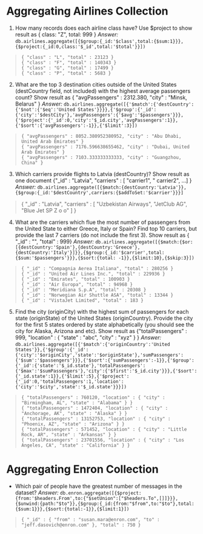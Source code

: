 # Aggregating Airlines Collection

1. How many records does each airline class have? Use \$project to show result as { class: "Z", total: 999 }
   _Answer:_
   `db.airlines.aggregate([{$group:{_id:'$class',total:{$sum:1}}}, {$project:{_id:0,class:'$_id',total:'$total'}}])`

>     { "class" : "L", "total" : 23123 }
>     { "class" : "F", "total" : 140343 }
>     { "class" : "G", "total" : 17499 }
>     { "class" : "P", "total" : 5683 }

2. What are the top 3 destination cities outside of the United States (destCountry field, not included) with the highest average passengers count? Show result as { "avgPassengers" : 2312.380, "city" : "Minsk, Belarus" }
   _Answer:_
   `db.airlines.aggregate([{'$match':{'destCountry':{'$not':{'$eq':'United States'}}}},{'$group':{'_id':{'city':'$destCity'},'avgPassengers':{'$avg':'$passengers'}}},{'$project':{'_id':0,'city':'$_id.city','avgPassengers':1}},{'$sort':{'avgPassengers':-1}},{'$limit':3}])`

>     { "avgPassengers" : 8052.380952380952, "city" : "Abu Dhabi, United Arab Emirates" }
>     { "avgPassengers" : 7176.596638655462, "city" : "Dubai, United Arab Emirates" }
>     { "avgPassengers" : 7103.333333333333, "city" : "Guangzhou, China" }

3. Which carriers provide flights to Latvia (destCountry)? Show result as one document {"\_id" : "Latvia", "carriers" : [ "carrier1", " carrier2", …] }
   _Answer:_
   `db.airlines.aggregate([{$match:{destCountry:'Latvia'}},{$group:{_id:'$destCountry',carriers:{$addToSet:'$carrier'}}}]`

>  { "_id" : "Latvia", "carriers" : [ "Uzbekistan Airways", "JetClub AG", "Blue Jet SP Z o o" ] }

4. What are the carriers which flue the most number of passengers from the United State to either Greece, Italy or Spain? Find top 10 carriers, but provide the last 7 carriers (do not include the first 3). Show result as { "\_id" : "<carrier>", "total" : 999}
   _Answer:_
   `db.airlines.aggregate([{$match:{$or:[{destCountry:'Spain'},{destCountry:'Greece'},{destCountry:'Italy'}]}},{$group:{_id:'$carrier',total:{$sum:'$passengers'}}},{$sort:{total: -1}},{$limit:10},{$skip:3}])`

>     { "_id" : "Compagnia Aerea Italiana", "total" : 280256 }
>     { "_id" : "United Air Lines Inc.", "total" : 229936 }
>     { "_id" : "Emirates", "total" : 100903 }
>     { "_id" : "Air Europa", "total" : 94968 }
>     { "_id" : "Meridiana S.p.A", "total" : 20308 }
>     { "_id" : "Norwegian Air Shuttle ASA", "total" : 13344 }
>     { "_id" : "VistaJet Limited", "total" : 183 }

5. Find the city (originCity) with the highest sum of passengers for each state (originState) of the United States (originCountry). Provide the city for the first 5 states ordered by state alphabetically (you should see the city for Alaska, Arizona and etc). Show result as {"totalPassengers" : 999, "location" : { "state" : "abc", "city" : "xyz"
   } }
   _Answer:_
   `db.airlines.aggregate([{'$match':{'originCountry':'United States'}},{'$group':{'_id':{'city':'$originCity','state':'$originState'},'sumPassengers':{'$sum':'$passengers'}}},{'$sort':{'sumPassengers':-1}},{'$group':{'_id':{'state':'$_id.state'},'totalPassengers':{'$max':'$sumPassengers'},'city':{'$first':'$_id.city'}}},{'$sort':{'_id.state':1}},{'$limit':5},{'$project':{'_id':0,'totalPassengers':1,'location':{'city':'$city','state':'$_id.state'}}}])`

>     { "totalPassengers" : 760120, "location" : { "city" : "Birmingham, AL", "state" : "Alabama" } }
>     { "totalPassengers" : 1472404, "location" : { "city" : "Anchorage, AK", "state" : "Alaska" } }
>     { "totalPassengers" : 13152753, "location" : { "city" : "Phoenix, AZ", "state" : "Arizona" } }
>     { "totalPassengers" : 571452, "location" : { "city" : "Little Rock, AR", "state" : "Arkansas" } }
>     { "totalPassengers" : 23701556, "location" : { "city" : "Los Angeles, CA", "state" : "California" } }

# Aggregating Enron Collection

 - Which pair of people have the greatest number of messages in the dataset?
_Answer:_
`db.enron.aggregate([{$project:{from:'$headers.From',to:{"$setUnion":["$headers.To",[]]}}},{$unwind:{path:"$to"}},{$group:{_id:{from:"$from",to:"$to"},total:{$sum:1}}},{$sort:{total:-1}},{$limit:1}])`

>     { "_id" : { "from" : "susan.mara@enron.com", "to" : "jeff.dasovich@enron.com" }, "total" : 750 }
